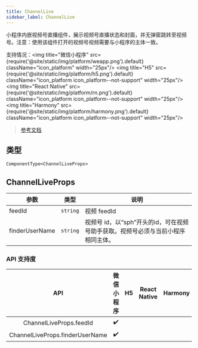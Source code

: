 ```yaml
---
title: ChannelLive
sidebar_label: ChannelLive
---
```


小程序内嵌视频号直播组件，展示视频号直播状态和封面，并无弹窗跳转至视频号。注意：使用该组件打开的视频号视频需要与小程序的主体一致。

支持情况：<img title="微信小程序" src={require('@site/static/img/platform/weapp.png').default} className="icon_platform" width="25px"/> <img title="H5" src={require('@site/static/img/platform/h5.png').default} className="icon_platform icon_platform--not-support" width="25px"/> <img title="React Native" src={require('@site/static/img/platform/rn.png').default} className="icon_platform icon_platform--not-support" width="25px"/> <img title="Harmony" src={require('@site/static/img/platform/harmony.png').default} className="icon_platform icon_platform--not-support" width="25px"/>

> [参考文档](https://developers.weixin.qq.com/miniprogram/dev/component/channel-live.html)

## 类型

```tsx
ComponentType<ChannelLiveProps>
```

## ChannelLiveProps

| 参数 | 类型 | 说明 |
| --- | --- | --- |
| feedId | `string` | 视频 feedId |
| finderUserName | `string` | 视频号 id，以“sph”开头的id，可在视频号助手获取。视频号必须与当前小程序相同主体。 |

### API 支持度

| API | 微信小程序 | H5 | React Native | Harmony |
| :---: | :---: | :---: | :---: | :---: |
| ChannelLiveProps.feedId | ✔️ |  |  |  |
| ChannelLiveProps.finderUserName | ✔️ |  |  |  |
